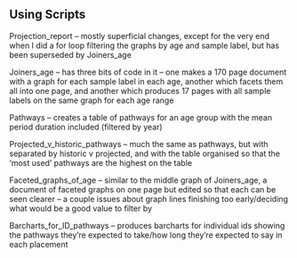 ## Using Scripts

Projection_report – mostly superficial changes, except for the very end when I did a for loop filtering the graphs by age and sample label, but has been superseded by Joiners_age

Joiners_age – has three bits of code in it – one makes a 170 page document with a graph for each sample label in each age, another which facets them all into one page, and another which produces 17 pages with all sample labels on the same graph for each age range

Pathways – creates a table of pathways for an age group with the mean period duration included (filtered by year)

Projected_v_historic_pathways – much the same as pathways, but with separated by historic v projected, and with the table organised so that the ‘most used’ pathways are the highest on the table

Faceted_graphs_of_age – similar to the middle graph of Joiners_age, a document of faceted graphs on one page but edited so that each can be seen clearer – a couple issues about graph lines finishing too early/deciding what would be a good value to filter by

Barcharts_for_ID_pathways – produces barcharts for individual ids showing the pathways they’re expected to take/how long they’re expected to say in each placement
